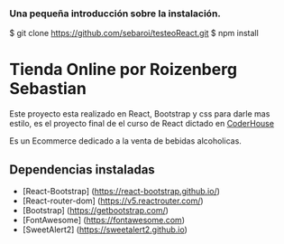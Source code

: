 
### Una pequeña introducción sobre la instalación.

$ git clone https://github.com/sebaroi/testeoReact.git
$ npm install


 # Tienda Online  por Roizenberg Sebastian

Este proyecto esta realizado en React, Bootstrap y css para darle mas estilo, es el proyecto final de el curso de React dictado en [CoderHouse](https://www.coderhouse.com)

Es un Ecommerce dedicado a la venta de bebidas alcoholicas. 

## Dependencias instaladas

- [React-Bootstrap] (https://react-bootstrap.github.io/)
- [React-router-dom] (https://v5.reactrouter.com/)
- [Bootstrap] (https://getbootstrap.com/)
- [FontAwesome] (https://fontawesome.com)
- [SweetAlert2] (https://sweetalert2.github.io)
